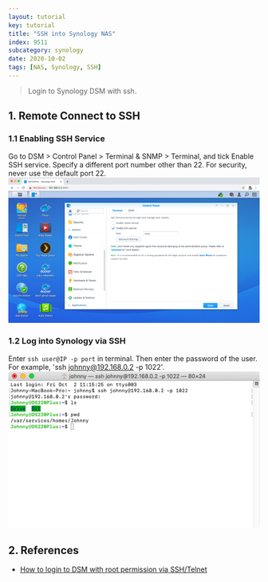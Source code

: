 ```yaml
---
layout: tutorial
key: tutorial
title: "SSH into Synology NAS"
index: 9511
subcategory: synology
date: 2020-10-02
tags: [NAS, Synology, SSH]
---
```


> Login to Synology DSM with ssh.

## 1. Remote Connect to SSH
### 1.1 Enabling SSH Service
Go to DSM > Control Panel > Terminal & SNMP > Terminal, and tick Enable SSH service. Specify a different port number other than 22. For security, never use the default port 22.
![image](/assets/images/synology/9511/enable-ssh-service.png)
### 1.2 Log into Synology via SSH
Enter `ssh user@IP -p port` in terminal. Then enter the password of the user. For example, 'ssh johnny@192.168.0.2 -p 1022'.
![image](/assets/images/synology/9511/ssh-login.png)

## 2. References
* [How to login to DSM with root permission via SSH/Telnet](https://www.synology.com/en-global/knowledgebase/DSM/tutorial/General_Setup/How_to_login_to_DSM_with_root_permission_via_SSH_Telnet)
